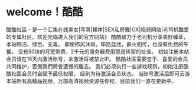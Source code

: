 # welcome！酷酷

酷酷社區 - 是一个汇集在线美女|写真|裸体|SEX私房舞|OX|视频网站|老司机酷爱的专属社区。欢迎光临进入我们的官方网站》
酷酷致力于老司机分享美好臻萃，本站畅洁、绿色、无毒。 
即使栉风沐雨，筚路蓝缕，薪火相传，也没有免费的午餐。
没有50块的月宽带费，2千元的服务器费用那是砖家的扯谈。 
初始注册本站会员请在15天内激活账号，未激活将被禁止IP。
酷酷社區需要忠于、喜爱的会员共同维护，否側我們將會遺憾的離去。 
我们必须执行一些游戏规则，初始注册酷酷社區会员时会赋予最低权限，
级别为待激活会员状态。 当账号激活后即可云游本站所有高精品视频，万部高清视频资源任你挖，目前我们一直在更新中。
